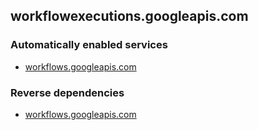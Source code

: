 ## workflowexecutions.googleapis.com

### Automatically enabled services

* [workflows.googleapis.com](../workflows.googleapis.com/)

### Reverse dependencies

* [workflows.googleapis.com](../workflows.googleapis.com/)
